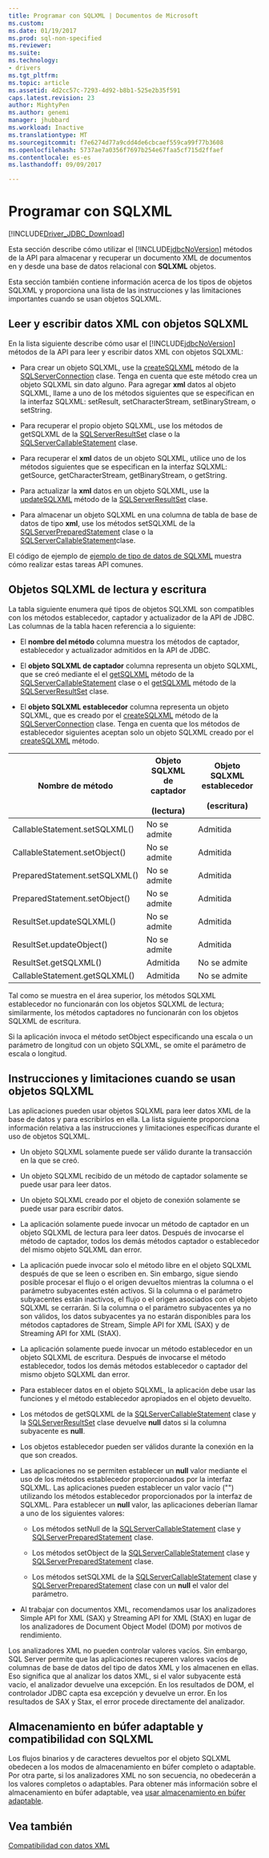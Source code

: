 ```yaml
---
title: Programar con SQLXML | Documentos de Microsoft
ms.custom: 
ms.date: 01/19/2017
ms.prod: sql-non-specified
ms.reviewer: 
ms.suite: 
ms.technology:
- drivers
ms.tgt_pltfrm: 
ms.topic: article
ms.assetid: 4d2cc57c-7293-4d92-b8b1-525e2b35f591
caps.latest.revision: 23
author: MightyPen
ms.author: genemi
manager: jhubbard
ms.workload: Inactive
ms.translationtype: MT
ms.sourcegitcommit: f7e6274d77a9cdd4de6cbcaef559ca99f77b3608
ms.openlocfilehash: 5737ae7a0356f7697b254e67faa5cf715d2ffaef
ms.contentlocale: es-es
ms.lasthandoff: 09/09/2017

---
```

# <a name="programming-with-sqlxml"></a>Programar con SQLXML
[!INCLUDE[Driver_JDBC_Download](../../includes/driver_jdbc_download.md)]

  Esta sección describe cómo utilizar el [!INCLUDE[jdbcNoVersion](../../includes/jdbcnoversion_md.md)] métodos de la API para almacenar y recuperar un documento XML de documentos en y desde una base de datos relacional con **SQLXML** objetos.  
  
 Esta sección también contiene información acerca de los tipos de objetos SQLXML y proporciona una lista de las instrucciones y las limitaciones importantes cuando se usan objetos SQLXML.  
  
## <a name="reading-and-writing-xml-data-with-sqlxml-objects"></a>Leer y escribir datos XML con objetos SQLXML  
 En la lista siguiente describe cómo usar el [!INCLUDE[jdbcNoVersion](../../includes/jdbcnoversion_md.md)] métodos de la API para leer y escribir datos XML con objetos SQLXML:  
  
-   Para crear un objeto SQLXML, use la [createSQLXML](../../connect/jdbc/reference/createsqlxml-method-sqlserverconnection.md) método de la [SQLServerConnection](../../connect/jdbc/reference/sqlserverconnection-class.md) clase. Tenga en cuenta que este método crea un objeto SQLXML sin dato alguno. Para agregar **xml** datos al objeto SQLXML, llame a uno de los métodos siguientes que se especifican en la interfaz SQLXML: setResult, setCharacterStream, setBinaryStream, o setString.  
  
-   Para recuperar el propio objeto SQLXML, use los métodos de getSQLXML de la [SQLServerResultSet](../../connect/jdbc/reference/sqlserverresultset-class.md) clase o la [SQLServerCallableStatement](../../connect/jdbc/reference/sqlservercallablestatement-class.md) clase.  
  
-   Para recuperar el **xml** datos de un objeto SQLXML, utilice uno de los métodos siguientes que se especifican en la interfaz SQLXML: getSource, getCharacterStream, getBinaryStream, o getString.  
  
-   Para actualizar la **xml** datos en un objeto SQLXML, use la [updateSQLXML](../../connect/jdbc/reference/updatesqlxml-method-sqlserverresultset.md) método de la [SQLServerResultSet](../../connect/jdbc/reference/sqlserverresultset-class.md) clase.  
  
-   Para almacenar un objeto SQLXML en una columna de tabla de base de datos de tipo **xml**, use los métodos setSQLXML de la [SQLServerPreparedStatement](../../connect/jdbc/reference/sqlserverpreparedstatement-class.md) clase o la [SQLServerCallableStatement](../../connect/jdbc/reference/sqlservercallablestatement-class.md)clase.  
  
 El código de ejemplo de [ejemplo de tipo de datos de SQLXML](../../connect/jdbc/sqlxml-data-type-sample.md) muestra cómo realizar estas tareas API comunes.  
  
## <a name="readable-and-writable-sqlxml-objects"></a>Objetos SQLXML de lectura y escritura  
 La tabla siguiente enumera qué tipos de objetos SQLXML son compatibles con los métodos establecedor, captador y actualizador de la API de JDBC.  Las columnas de la tabla hacen referencia a lo siguiente:  
  
-   El **nombre del método** columna muestra los métodos de captador, establecedor y actualizador admitidos en la API de JDBC.  
  
-   El **objeto SQLXML de captador** columna representa un objeto SQLXML, que se creó mediante el el [getSQLXML](../../connect/jdbc/reference/getsqlxml-method-sqlservercallablestatement.md) método de la [SQLServerCallableStatement](../../connect/jdbc/reference/sqlservercallablestatement-class.md) clase o el [getSQLXML](../../connect/jdbc/reference/getsqlxml-method-sqlserverresultset.md) método de la [SQLServerResultSet](../../connect/jdbc/reference/sqlserverresultset-class.md) clase.  
  
-   El **objeto SQLXML establecedor** columna representa un objeto SQLXML, que es creado por el [createSQLXML](../../connect/jdbc/reference/createsqlxml-method-sqlserverconnection.md) método de la [SQLServerConnection](../../connect/jdbc/reference/sqlserverconnection-class.md) clase. Tenga en cuenta que los métodos de establecedor siguientes aceptan solo un objeto SQLXML creado por el [createSQLXML](../../connect/jdbc/reference/createsqlxml-method-sqlserverconnection.md) método.  
  
|Nombre de método|Objeto SQLXML de captador<br /><br /> (lectura)|Objeto SQLXML establecedor<br /><br /> (escritura)|  
|-----------------|-------------------------------------------|-------------------------------------------|  
|CallableStatement.setSQLXML()|No se admite|Admitida|  
|CallableStatement.setObject()|No se admite|Admitida|  
|PreparedStatement.setSQLXML()|No se admite|Admitida|  
|PreparedStatement.setObject()|No se admite|Admitida|  
|ResultSet.updateSQLXML()|No se admite|Admitida|  
|ResultSet.updateObject()|No se admite|Admitida|  
|ResultSet.getSQLXML()|Admitida|No se admite|  
|CallableStatement.getSQLXML()|Admitida|No se admite|  
  
 Tal como se muestra en el área superior, los métodos SQLXML establecedor no funcionarán con los objetos SQLXML de lectura; similarmente, los métodos captadores no funcionarán con los objetos SQLXML de escritura.  
  
 Si la aplicación invoca el método setObject especificando una escala o un parámetro de longitud con un objeto SQLXML, se omite el parámetro de escala o longitud.  
  
## <a name="guidelines-and-limitations-when-using-sqlxml-objects"></a>Instrucciones y limitaciones cuando se usan objetos SQLXML  
 Las aplicaciones pueden usar objetos SQLXML para leer datos XML de la base de datos y para escribirlos en ella. La lista siguiente proporciona información relativa a las instrucciones y limitaciones específicas durante el uso de objetos SQLXML.  
  
-   Un objeto SQLXML solamente puede ser válido durante la transacción en la que se creó.  
  
-   Un objeto SQLXML recibido de un método de captador solamente se puede usar para leer datos.  
  
-   Un objeto SQLXML creado por el objeto de conexión solamente se puede usar para escribir datos.  
  
-   La aplicación solamente puede invocar un método de captador en un objeto SQLXML de lectura para leer datos. Después de invocarse el método de captador, todos los demás métodos captador o establecedor del mismo objeto SQLXML dan error.  
  
-   La aplicación puede invocar solo el método libre en el objeto SQLXML después de que se leen o escriben en. Sin embargo, sigue siendo posible procesar el flujo o el origen devueltos mientras la columna o el parámetro subyacentes estén activos. Si la columna o el parámetro subyacentes están inactivos, el flujo o el origen asociados con el objeto SQLXML se cerrarán. Si la columna o el parámetro subyacentes ya no son válidos, los datos subyacentes ya no estarán disponibles para los métodos captadores de Stream, Simple API for XML (SAX) y de Streaming API for XML (StAX).  
  
-   La aplicación solamente puede invocar un método establecedor en un objeto SQLXML de escritura. Después de invocarse el método establecedor, todos los demás métodos establecedor o captador del mismo objeto SQLXML dan error.  
  
-   Para establecer datos en el objeto SQLXML, la aplicación debe usar las funciones y el método establecedor apropiados en el objeto devuelto.  
  
-   Los métodos de getSQLXML de la [SQLServerCallableStatement](../../connect/jdbc/reference/sqlservercallablestatement-class.md) clase y la [SQLServerResultSet](../../connect/jdbc/reference/sqlserverresultset-class.md) clase devuelve **null** datos si la columna subyacente es **null**.  
  
-   Los objetos establecedor pueden ser válidos durante la conexión en la que son creados.  
  
-   Las aplicaciones no se permiten establecer un **null** valor mediante el uso de los métodos establecedor proporcionados por la interfaz SQLXML. Las aplicaciones pueden establecer un valor vacío ("") utilizando los métodos establecedor proporcionados por la interfaz de SQLXML. Para establecer un **null** valor, las aplicaciones deberían llamar a uno de los siguientes valores:  
  
    -   Los métodos setNull de la [SQLServerCallableStatement](../../connect/jdbc/reference/sqlservercallablestatement-class.md) clase y [SQLServerPreparedStatement](../../connect/jdbc/reference/sqlserverpreparedstatement-class.md) clase.  
  
    -   Los métodos setObject de la [SQLServerCallableStatement](../../connect/jdbc/reference/sqlservercallablestatement-class.md) clase y [SQLServerPreparedStatement](../../connect/jdbc/reference/sqlserverpreparedstatement-class.md) clase.  
  
    -   Los métodos setSQLXML de la [SQLServerCallableStatement](../../connect/jdbc/reference/sqlservercallablestatement-class.md) clase y [SQLServerPreparedStatement](../../connect/jdbc/reference/sqlserverpreparedstatement-class.md) clase con un **null** el valor del parámetro.  
  
-   Al trabajar con documentos XML, recomendamos usar los analizadores Simple API for XML (SAX) y Streaming API for XML (StAX) en lugar de los analizadores de Document Object Model (DOM) por motivos de rendimiento.  
  
 Los analizadores XML no pueden controlar valores vacíos. Sin embargo, SQL Server permite que las aplicaciones recuperen valores vacíos de columnas de base de datos del tipo de datos XML y los almacenen en ellas. Eso significa que al analizar los datos XML, si el valor subyacente está vacío, el analizador devuelve una excepción. En los resultados de DOM, el controlador JDBC capta esa excepción y devuelve un error. En los resultados de SAX y Stax, el error procede directamente del analizador.  
  
## <a name="adaptive-buffering-and-sqlxml-support"></a>Almacenamiento en búfer adaptable y compatibilidad con SQLXML  
 Los flujos binarios y de caracteres devueltos por el objeto SQLXML obedecen a los modos de almacenamiento en búfer completo o adaptable. Por otra parte, si los analizadores XML no son secuencia, no obedecerán a los valores completos o adaptables. Para obtener más información sobre el almacenamiento en búfer adaptable, vea [usar almacenamiento en búfer adaptable](../../connect/jdbc/using-adaptive-buffering.md).  
  
## <a name="see-also"></a>Vea también  
 [Compatibilidad con datos XML](../../connect/jdbc/supporting-xml-data.md)  
  
  

